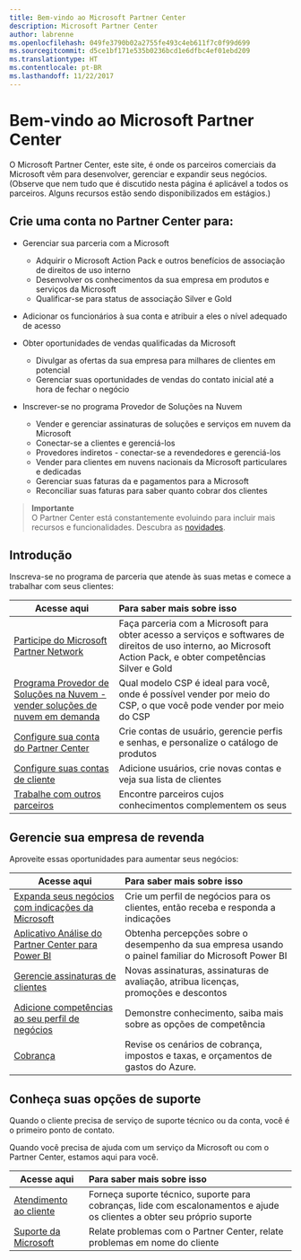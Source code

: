 ```yaml
---
title: Bem-vindo ao Microsoft Partner Center
description: Microsoft Partner Center
author: labrenne
ms.openlocfilehash: 049fe3790b02a2755fe493c4eb611f7c0f99d699
ms.sourcegitcommit: d5ce1bf171e535b0236bcd1e6dfbc4ef01ebd209
ms.translationtype: HT
ms.contentlocale: pt-BR
ms.lasthandoff: 11/22/2017
---
```

# <a name="welcome-to-the-microsoft-partner-center"></a>Bem-vindo ao Microsoft Partner Center

O Microsoft Partner Center, este site, é onde os parceiros comerciais da Microsoft vêm para desenvolver, gerenciar e expandir seus negócios. (Observe que nem tudo que é discutido nesta página é aplicável a todos os parceiros. Alguns recursos estão sendo disponibilizados em estágios.)

## <a name="create-an-account-on-partner-center-to"></a>Crie uma conta no Partner Center para:

-   Gerenciar sua parceria com a Microsoft
    -   Adquirir o Microsoft Action Pack e outros benefícios de associação de direitos de uso interno 
    -   Desenvolver os conhecimentos da sua empresa em produtos e serviços da Microsoft
    -   Qualificar-se para status de associação Silver e Gold

-   Adicionar os funcionários à sua conta e atribuir a eles o nível adequado de acesso

-   Obter oportunidades de vendas qualificadas da Microsoft 
    -   Divulgar as ofertas da sua empresa para milhares de clientes em potencial
    -   Gerenciar suas oportunidades de vendas do contato inicial até a hora de fechar o negócio 

-   Inscrever-se no programa Provedor de Soluções na Nuvem
    -   Vender e gerenciar assinaturas de soluções e serviços em nuvem da Microsoft       
    -   Conectar-se a clientes e gerenciá-los
    -   Provedores indiretos - conectar-se a revendedores e gerenciá-los    
    -   Vender para clientes em nuvens nacionais da Microsoft particulares e dedicadas 
    -   Gerenciar suas faturas da e pagamentos para a Microsoft
    -   Reconciliar suas faturas para saber quanto cobrar dos clientes
   

>**Importante**<br>
O Partner Center está constantemente evoluindo para incluir mais recursos e funcionalidades. Descubra as [novidades](whats-new-in-pc.md).


## <a name="get-started"></a>Introdução

Inscreva-se no programa de parceria que atende às suas metas e comece a trabalhar com seus clientes:

| **Acesse aqui**  | **Para saber mais sobre isso**  |
|------------|:-------------|
|[Participe do Microsoft Partner Network](mpn-overview.md)|Faça parceria com a Microsoft para obter acesso a serviços e softwares de direitos de uso interno, ao Microsoft Action Pack, e obter competências Silver e Gold |
|[Programa Provedor de Soluções na Nuvem - vender soluções de nuvem em demanda](csp-overview.md) | Qual modelo CSP é ideal para você, onde é possível vender por meio do CSP, o que você pode vender por meio do CSP |
|[Configure sua conta do Partner Center](partner-center-account-setup.md)|Crie contas de usuário, gerencie perfis e senhas, e personalize o catálogo de produtos |
|[Configure suas contas de cliente](customer-accounts.md)|Adicione usuários, crie novas contas e veja sua lista de clientes |
|[Trabalhe com outros parceiros](work-with-other-partners.md)|Encontre parceiros cujos conhecimentos complementem os seus |

## <a name="manage-your-reseller-business"></a>Gerencie sua empresa de revenda

Aproveite essas oportunidades para aumentar seus negócios:

| **Acesse aqui**  |**Para saber mais sobre isso**   |
|------------|:-------------|
|[Expanda seus negócios com indicações da Microsoft](referrals.md)|Crie um perfil de negócios para os clientes, então receba e responda a indicações|
|[Aplicativo Análise do Partner Center para Power BI](power-bi-app-for-direct-partners.md)| Obtenha percepções sobre o desempenho da sua empresa usando o painel familiar do Microsoft Power BI|
|[Gerencie assinaturas de clientes](customer-subscriptions.md)|Novas assinaturas, assinaturas de avaliação, atribua licenças, promoções e descontos|
|[Adicione competências ao seu perfil de negócios](learn-about-competencies.md)|Demonstre conhecimento, saiba mais sobre as opções de competência|
|[Cobrança](billing.md)|Revise os cenários de cobrança, impostos e taxas, e orçamentos de gastos do Azure. |

## <a name="understand-your-support-options"></a>Conheça suas opções de suporte

Quando o cliente precisa de serviço de suporte técnico ou da conta, você é o primeiro ponto de contato.

Quando você precisa de ajuda com um serviço da Microsoft ou com o Partner Center, estamos aqui para você. 

| **Acesse aqui**  | **Para saber mais sobre isso**  |
|------------|:-------------|
|[Atendimento ao cliente](customer-support.md)|Forneça suporte técnico, suporte para cobranças, lide com escalonamentos e ajude os clientes a obter seu próprio suporte|
|[Suporte da Microsoft](support-from-microsoft.md)|Relate problemas com o Partner Center, relate problemas em nome do cliente|
